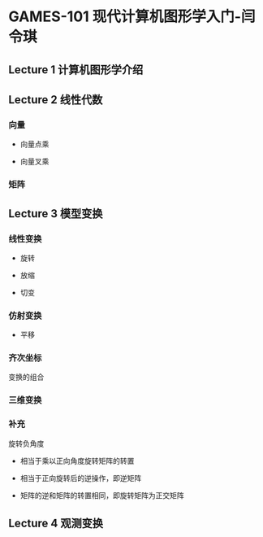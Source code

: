 # GAMES-101 现代计算机图形学入门-闫令琪


## Lecture 1  计算机图形学介绍


## Lecture 2  线性代数

### 向量

+ 向量点乘

+ 向量叉乘

### 矩阵



## Lecture 3 模型变换

### 线性变换

+ 旋转

+ 放缩

+ 切变

### 仿射变换

+ 平移

### 齐次坐标


变换的组合

### 三维变换









### 补充

旋转负角度

+ 相当于乘以正向角度旋转矩阵的转置

+ 相当于正向旋转后的逆操作，即逆矩阵

+ 矩阵的逆和矩阵的转置相同，即旋转矩阵为正交矩阵

## Lecture 4 观测变换 







